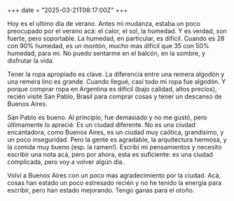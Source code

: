 +++
date = "2025-03-21T08:17:00Z"
+++

Hoy es el ultimo día de verano. Antes mi mudanza, estaba un poco preocupado por el verano acá: el calor, el sol, la humedad. Y es verdad, son fuerte, pero soportable. La humedad, en particular, es difícil. Cuando es 28 con 90% humedad, es un montón, mucho mas difícil que 35 con 50% humedad, para mi. No puedo sentarme en el balcón, en la sombre, y disfrutar la vida.

Tener la ropa apropiado es clave. La diferencia entre una remera algodón y una remera lino es grande. Cuando llegué, casi todo mi ropa fue algodón. Y porque comprar ropa en Argentina es difícil (bajo calidad, altos precios), recién visité San Pablo, Brasil para comprar cosas y tener un descanso de Buenos Aires.

San Pablo es bueno. Al principio, fue demasiado y no me gustó, pero últimamente lo aprecié. Es un ciudad diferente. No es una ciudad encantadora, como Buenos Aires, es un ciudad muy caótica, grandísimo, y un poco inseguridad. Pero la gente es agradable, la arquitectura hermosa, y la comida muy bueno (esp. la ramen!). Escribí mi pensamientos y necesito escribir una nota acá, pero por ahora, esta es suficiente: es una ciudad complicada, pero voy a volver algún día.

Volví a Buenos Aires con un poco mas agradecimiento por la ciudad. Acá, cosas han estado un poco estresado recién y no he tenido la energía para escribir, pero han estado mejorando. Tengo ganas para el otoño.
